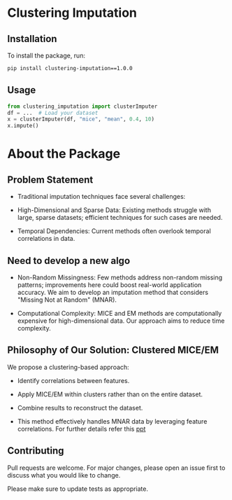 # Clustering Imputation
## Installation
To install the package, run:
```bash
pip install clustering-imputation==1.0.0
```
## Usage

```python
from clustering_imputation import clusterImputer
df = ...  # Load your dataset
x = clusterImputer(df, "mice", "mean", 0.4, 10)
x.impute()
```
# About the Package

## Problem Statement

* Traditional imputation techniques face several challenges:

* High-Dimensional and Sparse Data: Existing methods struggle with large, sparse datasets; efficient techniques for such cases are needed.

* Temporal Dependencies: Current methods often overlook temporal correlations in data.
## Need to develop a new algo
* Non-Random Missingness: Few methods address non-random missing patterns; improvements here could boost real-world application accuracy. We aim to develop an imputation method that considers "Missing Not at Random" (MNAR).

* Computational Complexity: MICE and EM methods are computationally expensive for high-dimensional data. Our approach aims to reduce time complexity.

## Philosophy of Our Solution: Clustered MICE/EM

We propose a clustering-based approach:

* Identify correlations between features.

* Apply MICE/EM within clusters rather than on the entire dataset.

* Combine results to reconstruct the dataset.

* This method effectively handles MNAR data by leveraging feature correlations.
For further details refer this [ppt](https://docs.google.com/presentation/d/1UZ2uDkleSgB2ZttjG1D6nmQhqk7uz5FQRW5UmSkB0Sg/edit?usp=sharing)
## Contributing

Pull requests are welcome. For major changes, please open an issue first
to discuss what you would like to change.

Please make sure to update tests as appropriate.
